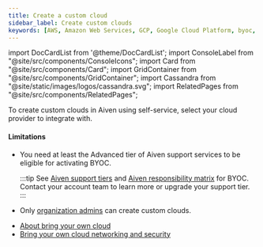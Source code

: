 ```yaml
---
title: Create a custom cloud
sidebar_label: Create custom clouds
keywords: [AWS, Amazon Web Services, GCP, Google Cloud Platform, byoc, bring your own cloud, custom cloud]
---
```


import DocCardList from '@theme/DocCardList';
import ConsoleLabel from "@site/src/components/ConsoleIcons";
import Card from "@site/src/components/Card";
import GridContainer from "@site/src/components/GridContainer";
import Cassandra from "@site/static/images/logos/cassandra.svg";
import RelatedPages from "@site/src/components/RelatedPages";

To create custom clouds in Aiven using self-service, select your cloud provider to integrate with.

<GridContainer columns={2}>
     <Card
      to="/docs/platform/howto/byoc/create-cloud/create-aws-custom-cloud"
      iconName="cloud"
      title="Amazon Web Services"
      description="Create an AWS-integrated custom cloud."
    />
    <Card
      to="/docs/platform/howto/byoc/create-cloud/create-google-custom-cloud"
      iconName="googleLogo"
      title="Google Cloud"
      description="Create a Google-integrated custom cloud."
    />
</GridContainer>

#### Limitations

-   You need at least the Advanced tier of Aiven support services to be
    eligible for activating BYOC.

    :::tip
    See [Aiven support tiers](https://aiven.io/support-services) and
    [Aiven responsibility matrix](https://aiven.io/responsibility-matrix) for BYOC.
    Contact your account team to learn more or upgrade your support tier.
    :::

-   Only [organization admins](/docs/platform/concepts/permissions#organization-roles-and-permissions)
    can create custom clouds.

<RelatedPages/>

-   [About bring your own cloud](/docs/platform/concepts/byoc)
-   [Bring your own cloud networking and security](/docs/platform/howto/byoc/networking-security)
